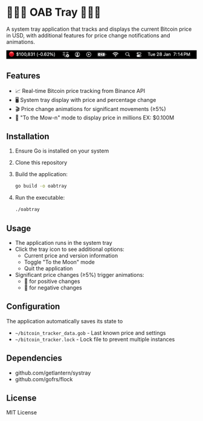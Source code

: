 # 🚀🚀🚀 OAB Tray 🚀🚀🚀

A system tray application that tracks and displays the current Bitcoin price in USD, with additional features for price change notifications and animations.

![oabtray](image.png)

## Features

- 📈 Real-time Bitcoin price tracking from Binance API
- 🖥️ System tray display with price and percentage change
- 🎬 Price change animations for significant movements (≥5%)
- 🚀 "To the Mow-n" mode to display price in millions EX: $0.100M

## Installation

1. Ensure Go is installed on your system
2. Clone this repository
3. Build the application:

   ```bash
   go build -o oabtray
   ```

4. Run the executable:

   ```bash
   ./oabtray
   ```

## Usage

- The application runs in the system tray
- Click the tray icon to see additional options:
  - Current price and version information
  - Toggle "To the Moon" mode
  - Quit the application
- Significant price changes (≥5%) trigger animations:
  - 🚀 for positive changes
  - 🧂 for negative changes

## Configuration

The application automatically saves its state to

- `~/bitcoin_tracker_data.gob` - Last known price and settings
- `~/bitcoin_tracker.lock` - Lock file to prevent multiple instances

## Dependencies

- github.com/getlantern/systray
- github.com/gofrs/flock

## License

MIT License
